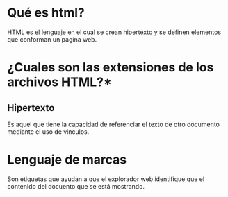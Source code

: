 # Qué es html?
HTML es el lenguaje en el cual se crean hipertexto y se definen elementos que conforman un pagina web.

# ¿Cuales son las extensiones de los archivos HTML?*

## Hipertexto
Es aquel que tiene la capacidad de referenciar el texto de otro documento mediante el uso de vinculos.

# Lenguaje de marcas
Son etiquetas que ayudan a que el explorador web identifique que el contenido del docuento que se está mostrando.

